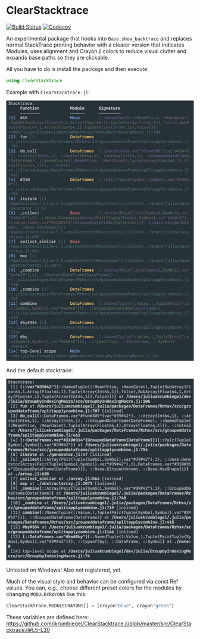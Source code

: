 # ClearStacktrace

[![Build Status](https://travis-ci.com/jkrumbiegel/ClearStacktrace.jl.svg?branch=master)](https://travis-ci.com/jkrumbiegel/ClearStacktrace.jl)
[![Codecov](https://codecov.io/gh/jkrumbiegel/ClearStacktrace.jl/branch/master/graph/badge.svg)](https://codecov.io/gh/jkrumbiegel/ClearStacktrace.jl)

An experimental package that hooks into `Base.show_backtrace` and replaces normal StackTrace printing behavior with a clearer version that indicates Modules, uses alignment and Crayon.jl colors to reduce visual clutter and expands base paths so they are clickable.

All you have to do is install the package and then execute:
```julia
using ClearStacktrace
```

Example with `ClearStacktrace.jl`:

![after](img/after.png)

And the default stacktrace:

![before](img/before.png)

Untested on Windows!
Also not registered, yet.

Much of the visual style and behavior can be configured via const Ref values. You can, e.g., choose different preset colors for the modules by changing `MODULECRAYONS` like this:
```julia
ClearStacktrace.MODULECRAYONS[] = [crayon"blue", crayon"green"]
```

These variables are defined here:
https://github.com/jkrumbiegel/ClearStacktrace.jl/blob/master/src/ClearStacktrace.jl#L5-L30
